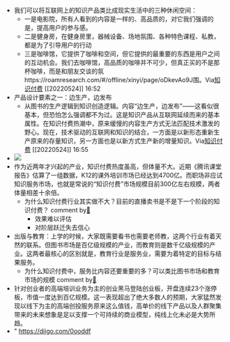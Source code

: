 - 我们可以将互联网上的知识产品类比成现实生活中的三种休闲空间：
    - 一是电影院，所有人看到的内容是一样的、高品质的，对它我们强调的是，提高用户的参与感。
    - 二是健身房，在健身房里，器械设备、场地氛围、各种特色课程、私教，都是为了引导用户的行动
    - 三是咖啡馆，它提供了咖啡和空间，但它提供的最重要的东西是用户之间的互动机会。我们去咖啡馆，高品质的咖啡并不可少，但真正买的不是那杯咖啡，而是和朋友交谈的氛https://roamresearch.com/#/offline/xinyi/page/oDkevAo9J围。Via[知识付费](https://app.yinxiang.com/shard/s63/nl/13797828/c24459de-1555-4d68-ae4f-1b2b9c345b68/) [[20220524]] 16:52
- 产品设计要素之一：边生产，边发布
    - 从图书的生产逻辑到知识创造逻辑。内容“边生产，边发布”——这看似很基本，但恐怕怎么强调都不为过。这是知识产品从互联网延续而来的基本属性。在知识付费热潮中，原来缓慢的内容生产方式无法匹配技术激发的野心。现在，技术驱动的互联网和知识的结合，一方面是以新形态重新生产原来的存量知识，另一方面也是以新方式生产新的增量知识。Via[知识付费](https://app.yinxiang.com/shard/s63/nl/13797828/c24459de-1555-4d68-ae4f-1b2b9c345b68/) [[20220524]] 16:55
- ![](https://firebasestorage.googleapis.com/v0/b/firescript-577a2.appspot.com/o/imgs%2Fapp%2Fxinyiheng%2FnIRmIqbp_9.png?alt=media&token=3733fad7-c1b1-4426-91c6-f8c3e1e2a648)
- 作为近两年才兴起的产业，知识付费热度虽高，但体量不大。近期《腾讯课堂报告》估算了一组数据，K12的课外培训市场已经达到4700亿。而职场非应试知识服务市场，也就是常说的“知识付费”市场规模目前300亿左右规模，两者体量相差十余倍。
    - 为什么知识付费行业其实做不大？目前的直播卖书是不是下一个阶段的知识付费？ comment by[🔗](https://www.diigo.com/profile/wangxiaohui19880214)
        - 效果难以评估
        - 对阶层跃迁失去信心
- 出版与教育：上学的时候，大家既需要看书也需要老师教，这两个行业有着天然的联系。但图书市场是百亿级规模的产业，而教育则是数千亿级规模的产业。这两者最核心的区别就是，教育行业是服务业，需要为着特定的目标与结果服务。
    - 为什么知识付费中，服务比内容还要重要的多？可以类比图书市场和教育市场的规模 comment by[🔗](https://www.diigo.com/profile/wangxiaohui19880214)
- 针对创业者的高端培训业务为主的创业黑马登陆创业板，开盘连续23个涨停板，市值一度达到百亿规模。这一表现超出了绝大多数人的预期，大家猛然发现以线下为主的高端创投服务原来这么值钱，高单价的线下产品以及人群聚集带来的未来想象是足以支撑一个可持续的商业模型，纯线上化未必是大势所趋。
- " https://diigo.com/0ooddf
